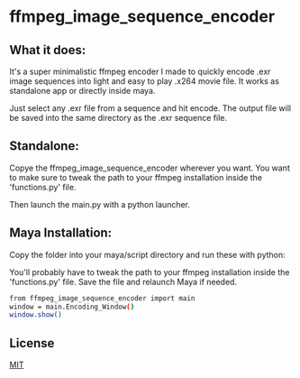# ffmpeg_image_sequence_encoder
 

##  What it does:
It's a super minimalistic ffmpeg encoder I made to quickly encode .exr image sequences into light and easy to play .x264 movie file.
It works as standalone app or directly inside maya.

Just select any .exr file from a sequence and hit encode.
The output file will be saved into the same directory as the .exr sequence file.


## Standalone:
Copye the ffmpeg_image_sequence_encoder wherever you want.
You want to make sure to tweak the path to your ffmpeg installation inside the 'functions.py' file.

Then launch the main.py with a python launcher.


## Maya Installation:
Copy the folder into your maya/script directory and run these with python:

You'll probably have to tweak the path to your ffmpeg installation inside the 'functions.py' file.
Save the file and relaunch Maya if needed.

```bash
from ffmpeg_image_sequence_encoder import main
window = main.Encoding_Window()
window.show()
```


## License

[MIT](https://choosealicense.com/licenses/mit/)